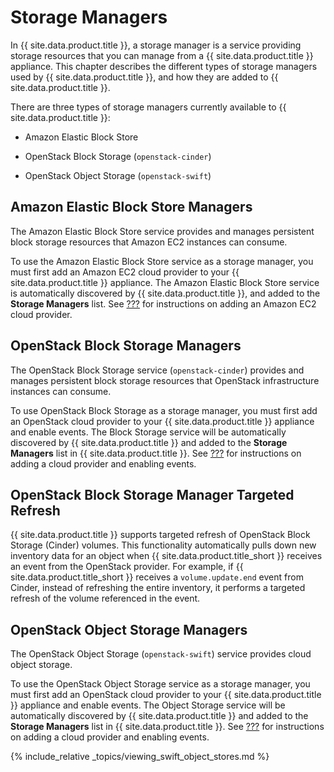 # Storage Managers

In {{ site.data.product.title }}, a storage manager is a service providing storage
resources that you can manage from a {{ site.data.product.title }} appliance. This
chapter describes the different types of storage managers used by
{{ site.data.product.title }}, and how they are added to {{ site.data.product.title }}.

There are three types of storage managers currently available to
{{ site.data.product.title }}:

  - Amazon Elastic Block Store

  - OpenStack Block Storage (`openstack-cinder`)

  - OpenStack Object Storage (`openstack-swift`)

## Amazon Elastic Block Store Managers

The Amazon Elastic Block Store service provides and manages persistent
block storage resources that Amazon EC2 instances can consume.

To use the Amazon Elastic Block Store service as a storage manager, you
must first add an Amazon EC2 cloud provider to your {{ site.data.product.title }}
appliance. The Amazon Elastic Block Store service is automatically
discovered by {{ site.data.product.title }}, and added to the **Storage Managers**
list. See [???](#adding-amazon-ec2-providers) for instructions on adding
an Amazon EC2 cloud provider.

## OpenStack Block Storage Managers

The OpenStack Block Storage service (`openstack-cinder`) provides and
manages persistent block storage resources that OpenStack infrastructure
instances can consume.

To use OpenStack Block Storage as a storage manager, you must first add
an OpenStack cloud provider to your {{ site.data.product.title }} appliance and enable
events. The Block Storage service will be automatically discovered by
{{ site.data.product.title }} and added to the **Storage Managers** list in
{{ site.data.product.title }}. See [???](#adding_openstack_cloud_providers) for
instructions on adding a cloud provider and enabling events.

## OpenStack Block Storage Manager Targeted Refresh

{{ site.data.product.title }} supports targeted refresh of OpenStack Block Storage
(Cinder) volumes. This functionality automatically pulls down new
inventory data for an object when {{ site.data.product.title_short }} receives an
event from the OpenStack provider. For example, if
{{ site.data.product.title_short }} receives a `volume.update.end` event from Cinder,
instead of refreshing the entire inventory, it performs a targeted
refresh of the volume referenced in the event.

## OpenStack Object Storage Managers

The OpenStack Object Storage (`openstack-swift`) service provides cloud
object storage.

To use the OpenStack Object Storage service as a storage manager, you
must first add an OpenStack cloud provider to your {{ site.data.product.title }}
appliance and enable events. The Object Storage service will be
automatically discovered by {{ site.data.product.title }} and added to the **Storage
Managers** list in {{ site.data.product.title }}. See
[???](#adding_openstack_cloud_providers) for instructions on adding a
cloud provider and enabling events.

{% include_relative _topics/viewing_swift_object_stores.md %}
